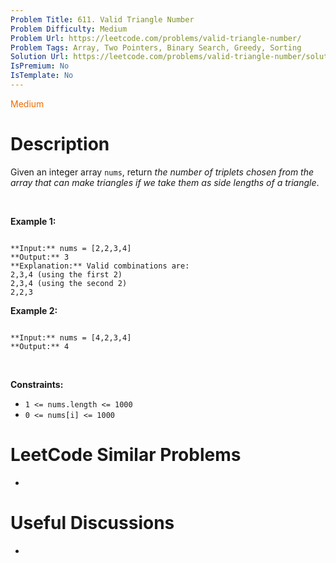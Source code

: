 ```yaml
---
Problem Title: 611. Valid Triangle Number
Problem Difficulty: Medium
Problem Url: https://leetcode.com/problems/valid-triangle-number/
Problem Tags: Array, Two Pointers, Binary Search, Greedy, Sorting
Solution Url: https://leetcode.com/problems/valid-triangle-number/solution/
IsPremium: No
IsTemplate: No
---
```


<span style="color: rgb(239, 108, 0);">Medium</span>

# Description

Given an integer array `nums`, return *the number of triplets chosen from the array that can make triangles if we take them as side lengths of a triangle*.


 


**Example 1:**



```

**Input:** nums = [2,2,3,4]
**Output:** 3
**Explanation:** Valid combinations are: 
2,3,4 (using the first 2)
2,3,4 (using the second 2)
2,2,3

```

**Example 2:**



```

**Input:** nums = [4,2,3,4]
**Output:** 4

```

 


**Constraints:**


* `1 <= nums.length <= 1000`
* `0 <= nums[i] <= 1000`




# LeetCode Similar Problems

- []()

# Useful Discussions

- []()
